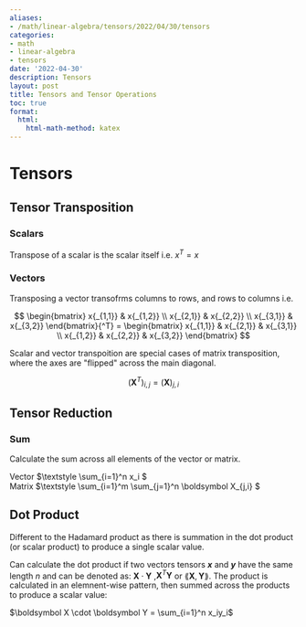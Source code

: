 ```yaml
---
aliases:
- /math/linear-algebra/tensors/2022/04/30/tensors
categories:
- math
- linear-algebra
- tensors
date: '2022-04-30'
description: Tensors
layout: post
title: Tensors and Tensor Operations
toc: true
format:
  html:
    html-math-method: katex
---
```


# Tensors

## Tensor Transposition

### Scalars

Transpose of a scalar is the scalar itself i.e. $x{^T} = x$

### Vectors

Transposing a vector transofrms columns to rows, and rows to columns i.e.

$$
\begin{bmatrix} x{_{1,1}} & x{_{1,2}} \\ x{_{2,1}} & x{_{2,2}} \\ x{_{3,1}} & x{_{3,2}}
\end{bmatrix}{^T} =
\begin{bmatrix}
x{_{1,1}} & x{_{2,1}} & x{_{3,1}} \\
x{_{1,2}} & x{_{2,2}} & x{_{3,2}}
\end{bmatrix}
$$

Scalar and vector transpoition are special cases of matrix transposition, where the axes are "flipped" across the main diagonal.

$$(\boldsymbol X^T)_{i,j} = (\boldsymbol X)_{j,i} $$

## Tensor Reduction

### Sum

Calculate the sum across all elements of the vector or matrix.

Vector
$\textstyle \sum_{i=1}^n x_i $  
Matrix 
$\textstyle \sum_{i=1}^m \sum_{j=1}^n \boldsymbol X_{j,i} $

## Dot Product

Different to the Hadamard product as there is summation in the dot product (or scalar product) to produce a single scalar value.

Can calculate the dot product if two vectors tensors _**x**_  and _**y**_ have the same length $n$ and can be denoted as: 
$\boldsymbol X\cdot \boldsymbol Y$ ,$\boldsymbol X^T \boldsymbol Y$  or $\lang \boldsymbol X,\boldsymbol Y \rang$.
The product is calculated in an elemnent-wise pattern, then summed across the products to produce a scalar value:

$\boldsymbol X \cdot \boldsymbol Y = \sum_{i=1}^n x_iy_i$


